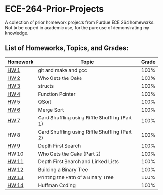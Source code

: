 # ECE-264-Prior-Projects
A collection of prior homework projects from Purdue ECE 264 homeworks. Not to be copied in academic use, for the pure use of demonstrating my knowledge.

## List of Homeworks, Topics, and Grades:


| Homework     | Topic                     | Grade    |
| ------------ | ------------------------- | -------- |
| [HW 1](/HW1) | git and make and gcc | 100%|
| [HW 2](/HW2) | Who Gets the Cake | 100%|
| [HW 3](/HW3) | structs | 100%|
| [HW 4](/HW3) | Function Pointer | 100%|
| [HW 5](/HW3) | QSort | 100%|
| [HW 6](/HW3) | Merge Sort | 100%|
| [HW 7](/HW3) | Card Shuffling using Riffle Shuffling (Part 1) | 100%|
| [HW 8](/HW3) | Card Shuffling using Riffle Shuffling (Part 2) | 100%|
| [HW 9](/HW3) | Depth First Search | 100%|
| [HW 10](/HW3) | Who Gets the Cake (Part 2) | 100%|
| [HW 11](/HW3)| Depth First Search and Linked Lists | 100%|
| [HW 12](/HW3)| Building a Binary Tree | 100%|
| [HW 13](/HW3)| Printing the Path of a Binary Tree | 100%|
| [HW 14](/HW3)| Huffman Coding | 100%|
